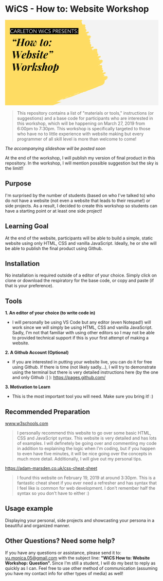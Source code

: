 # WiCS - How to: Website Workshop 

![alt WiCSWorkshopLogo](WiCSWorkshop.png)

> This repository contains a list of "materials or tools,"  instructions (or suggestions) and a base code for participants who are interested in this workshop, which will be happening on March 27, 2019 from 6:00pm to 7:30pm.  This workshop is specifically targeted to those who have no to little experience with website making but every programmer of all skill level is more than welcome to come!  

<i> The accompanying slideshow will be posted soon </i>

At the end of the workshop, I will publish my version of final product in this repository. In the workshop, I will mention possible suggestion but the sky is the limit!!  

## Purpose 

I'm surprised by the number of students (based on who I've talked to) who do not have a website (not even a website that leads to their resume!) or side projects. As a result, I decided to create this workshop so students can have a starting point or at least one side project! 

## Learning Goal  

At the end of the website, participants will be able to build a simple, static website using only HTML, CSS and vanilla JavaScript. Ideally, he or she will be able to publish the final product using Github. 

## Installation 

No installation is required outside of a editor of your choice. Simply click on clone or download the respiratory for the base code, or copy and paste (if that is your preference).  

## Tools
<b> 1. An editor of your choice (to write code in) </b> 
- I will personally be using VS Code but any editor (even Notepad!) will work since we will simply be using HTML, CSS and vanilla JavaScript. Sadly, I'm not that familiar with using other editors so I may not be able to provided technical support if this is your first attempt of making a website. 

<b> 2. A Github Account (Optional) </b> 
- If you are interested in putting your website live, you can do it for free using Github. If there is time (not likely sadly...), I will try to demonstrate using the terminal but there is very detailed instructions here (by the one and only Github :] ): https://pages.github.com/

<b> 3. Motivation to Learn </b>
- This is the most important tool you will need. Make sure you bring it! :)

## Recommended Preparation 
www.w3schools.com

> I personally recommend this website to go over some basic HTML, CSS and JavaScript syntax. This website is very detailed and has lots of examples. I will definetely be going over and commenting my code in addition to explaining the logic when I'm coding, but if you happen to even have five minutes, it will be nice going over the concepts in much more detail. Additionally, I will give out my personal tips. 

https://adam-marsden.co.uk/css-cheat-sheet

> I found this website on February 19, 2019 at around 3:30pm. This is a fantastic cheat sheet if you ever need a refresher and has syntax that I feel like is common for web development. I don't remember half the syntax so you don't have to either :) 

## Usage example

Displaying your personal, side projects and showcasting your persona in a beautiful and organized manner. 

## Other Questions? Need some help?

If you have any questions or assistance, please send it to: vu.monica.05@gmail.com with the subject line: <b> "WiCS How to: Website Workshop: Question". </b> Since I'm still a student, I will do my best to reply as quickly as I can. Feel free to use other method of communication (assuming you have my contact info for other types of media) as well!  
